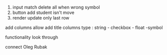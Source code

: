 1. input match delete all when wrong symbol
2. button add student isn't move
3. render update only last row



add columns
 allow add title columns
 	type : string - checkbox - float -symbol




functionality look through 


<!-- columns with float -> done -->

<!-- else checkbox git print so on -> done -->



connect Oleg Rubak

